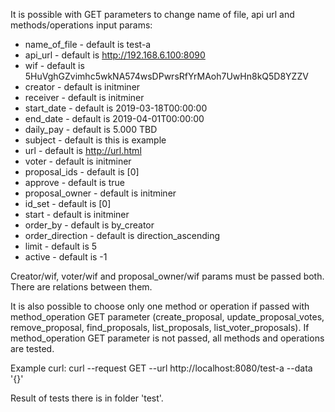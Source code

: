 It is possible with GET parameters to change name of file, api url and methods/operations input params:

- name_of_file - default is test-a
- api_url - default is http://192.168.6.100:8090
- wif - default is 5HuVghGZvimhc5wkNA574wsDPwrsRfYrMAoh7UwHn8kQ5D8YZZV
- creator - default is initminer
- receiver - default is initminer
- start_date - default is 2019-03-18T00:00:00
- end_date - default is 2019-04-01T00:00:00
- daily_pay - default is 5.000 TBD
- subject - default is this is example
- url - default is http://url.html
- voter - default is initminer
- proposal_ids - default is [0]
- approve - default is true
- proposal_owner - default is initminer
- id_set - default is [0]
- start - default is initminer
- order_by - default is by_creator
- order_direction - default is direction_ascending
- limit - default is 5
- active - default is -1

Creator/wif, voter/wif and proposal_owner/wif params must be passed both. There are relations between them.

It is also possible to choose only one method or operation if passed with method_operation GET parameter
(create_proposal, update_proposal_votes, remove_proposal, find_proposals, list_proposals, list_voter_proposals).
If method_operation GET parameter is not passed, all methods and operations are tested.

Example curl: curl --request GET --url http://localhost:8080/test-a --data '{}'

Result of tests there is in folder 'test'.
